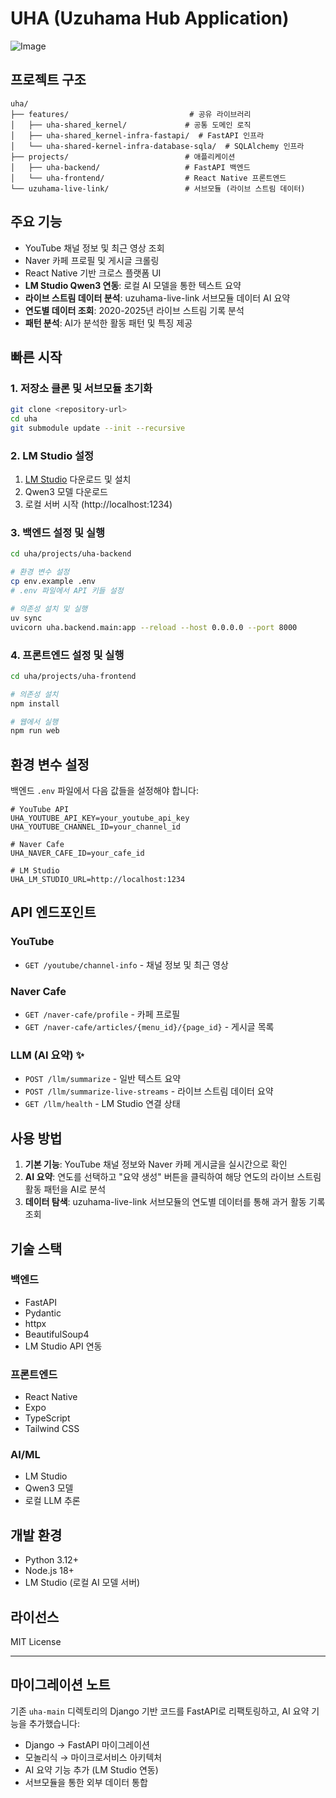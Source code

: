 # UHA (Uzuhama Hub Application)

![Image](https://github.com/user-attachments/assets/56f60526-72c0-4f36-8e0e-4ca9ba8e6569)

## 프로젝트 구조

```
uha/
├── features/                           # 공유 라이브러리
│   ├── uha-shared_kernel/             # 공통 도메인 로직
│   ├── uha-shared_kernel-infra-fastapi/  # FastAPI 인프라
│   └── uha-shared-kernel-infra-database-sqla/  # SQLAlchemy 인프라
├── projects/                          # 애플리케이션
│   ├── uha-backend/                   # FastAPI 백엔드
│   └── uha-frontend/                  # React Native 프론트엔드
└── uzuhama-live-link/                 # 서브모듈 (라이브 스트림 데이터)
```

## 주요 기능

- YouTube 채널 정보 및 최근 영상 조회
- Naver 카페 프로필 및 게시글 크롤링
- React Native 기반 크로스 플랫폼 UI
- **LM Studio Qwen3 연동**: 로컬 AI 모델을 통한 텍스트 요약
- **라이브 스트림 데이터 분석**: uzuhama-live-link 서브모듈 데이터 AI 요약
- **연도별 데이터 조회**: 2020-2025년 라이브 스트림 기록 분석
- **패턴 분석**: AI가 분석한 활동 패턴 및 특징 제공

## 빠른 시작

### 1. 저장소 클론 및 서브모듈 초기화
```bash
git clone <repository-url>
cd uha
git submodule update --init --recursive
```

### 2. LM Studio 설정
1. [LM Studio](https://lmstudio.ai/) 다운로드 및 설치
2. Qwen3 모델 다운로드
3. 로컬 서버 시작 (http://localhost:1234)

### 3. 백엔드 설정 및 실행
```bash
cd uha/projects/uha-backend

# 환경 변수 설정
cp env.example .env
# .env 파일에서 API 키들 설정

# 의존성 설치 및 실행
uv sync
uvicorn uha.backend.main:app --reload --host 0.0.0.0 --port 8000
```

### 4. 프론트엔드 설정 및 실행
```bash
cd uha/projects/uha-frontend

# 의존성 설치
npm install

# 웹에서 실행
npm run web
```

## 환경 변수 설정

백엔드 `.env` 파일에서 다음 값들을 설정해야 합니다:

```env
# YouTube API
UHA_YOUTUBE_API_KEY=your_youtube_api_key
UHA_YOUTUBE_CHANNEL_ID=your_channel_id

# Naver Cafe
UHA_NAVER_CAFE_ID=your_cafe_id

# LM Studio
UHA_LM_STUDIO_URL=http://localhost:1234
```

## API 엔드포인트

### YouTube
- `GET /youtube/channel-info` - 채널 정보 및 최근 영상

### Naver Cafe  
- `GET /naver-cafe/profile` - 카페 프로필
- `GET /naver-cafe/articles/{menu_id}/{page_id}` - 게시글 목록

### LLM (AI 요약) ✨
- `POST /llm/summarize` - 일반 텍스트 요약
- `POST /llm/summarize-live-streams` - 라이브 스트림 데이터 요약
- `GET /llm/health` - LM Studio 연결 상태

## 사용 방법

1. **기본 기능**: YouTube 채널 정보와 Naver 카페 게시글을 실시간으로 확인
2. **AI 요약**: 연도를 선택하고 "요약 생성" 버튼을 클릭하여 해당 연도의 라이브 스트림 활동 패턴을 AI로 분석
3. **데이터 탐색**: uzuhama-live-link 서브모듈의 연도별 데이터를 통해 과거 활동 기록 조회

## 기술 스택

### 백엔드
- FastAPI
- Pydantic
- httpx
- BeautifulSoup4
- LM Studio API 연동

### 프론트엔드  
- React Native
- Expo
- TypeScript
- Tailwind CSS

### AI/ML
- LM Studio
- Qwen3 모델
- 로컬 LLM 추론

## 개발 환경

- Python 3.12+
- Node.js 18+
- LM Studio (로컬 AI 모델 서버)

## 라이선스

MIT License

---

## 마이그레이션 노트

기존 `uha-main` 디렉토리의 Django 기반 코드를 FastAPI로 리팩토링하고, AI 요약 기능을 추가했습니다:

- Django → FastAPI 마이그레이션
- 모놀리식 → 마이크로서비스 아키텍처
- AI 요약 기능 추가 (LM Studio 연동)
- 서브모듈을 통한 외부 데이터 통합
